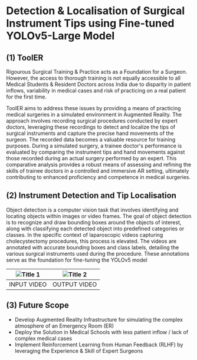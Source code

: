 # Detection & Localisation of Surgical Instrument Tips using Fine-tuned YOLOv5-Large Model 

## (1) ToolER 

Rigourous Surgical Training & Practice acts as a Foundation for a Surgeon. However, the access to thorough training is not equally accessible to all Medical Students & Resident Doctors across India due to disparity in patient inflows, variability in medical cases and risk of practicing on a real patient for the first time. 

ToolER aims to address these issues by providing a means of practicing medical surgeries in a simulated environment in Augmented Reality. The approach involves recording surgical procedures conducted by expert doctors, leveraging these recordings to detect and localize the tips of surgical instruments and capture the precise hand movements of the surgeon.
The recorded data becomes a valuable resource for training purposes. During a simulated surgery, a trainee doctor's performance is evaluated by comparing the instrument tips and hand movements against those recorded during an actual surgery performed by an expert. This comparative analysis provides a robust means of assessing and refining the skills of trainee doctors in a controlled and immersive AR setting, ultimately contributing to enhanced proficiency and competence in medical surgeries.

## (2) Instrument Detection and Tip Localisation

Object detection is a computer vision task that involves identifying and locating objects within images or video frames. The goal of object detection is to recognize and draw bounding boxes around the objects of interest, along with classifying each detected object into predefined categories or classes. In the specific context of laparoscopic videos capturing cholecystectomy procedures, this process is elevated. The videos are annotated with accurate bounding boxes and class labels, detailing the various surgical instruments used during the procedure. These annotations serve as the foundation for fine-tuning the YOLOv5 model

| ![Title 1](https://github.com/aneesh-sathe/toolER/assets/117112887/dea2fa94-6e0f-43c8-8dab-39553fd2423d) | ![Title 2](https://github.com/aneesh-sathe/toolER/assets/117112887/4a2cef54-6835-4955-9a8c-36e985650922) |
| --- | --- |
| INPUT VIDEO | OUTPUT VIDEO |

## (3) Future Scope 
- Develop Augmented Reality Infrastructure for simulating the complex atmosphere of an Emergency Room (ER)
- Deploy the Solution in Medical Schools with less patient inflow / lack of complex medical cases
- Implement Reinforcement Learning from Human Feedback (RLHF) by leveraging the Experience & Skill of Expert Surgeons
